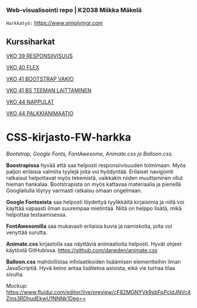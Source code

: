 ### Web-visualisointi repo | K2038 Miikka Mäkelä

`Harkkatyö:` https://www.simplymgr.com

## Kurssiharkat

<a href="https://www.mgrmjp.github.io/vko39">VKO 39 RESPONSIIVISUUS</a>

<a href="https://www.mgrmjp.github.io/vko40">VKO 40 FLEX</a>

<a href="https://www.mgrmjp.github.io/vko41">VKO 41 BOOTSTRAP VAKIO</a>

<a href="https://www.mgrmjp.github.io/vko41/bs-teema">VKO 41 BS TEEMAN LAITTAMINEN</a>

<a href="https://www.mgrmjp.github.io/vko44/nappulaa.html">VKO 44 NAPPULAT</a>

<a href="https://www.mgrmjp.github.io/vko44/keyframes.html">VKO 44 PALKKIANIMAATIO</a>

# CSS-kirjasto-FW-harkka
*Bootstrap, Google Fonts, FontAwesome, Animate.css ja Balloon.css.*  
  
**Boostrapissa** hyvää että saa helposti responsiivisuuden toimimaan. Myös paljon erilaisia valmiita tyylejä joita voi hyödyntää. Erilaiset navigointi ratkaisut helpottavat myös tekemistä, vaikkakin niiden muuttaminen ollut hieman hankalaa. Bootstrapista on myös kattavaa materiaalia ja pienellä Googlailulla löytyy varmasti ratkaisu omaan ongelmaan.  
  
**Google Fontseista** saa helposti löydettyä tyylikkäitä kirjaisimia ja niitä voi käyttää vapaasti ilman suurempaa mietintää. Niitä on helppo lisätä, mikä helpottaa testaamisessa.
  
**FontAwesomilla** saa mukavasti erilaisia kuvia ja namiskoita, joita voi venyttää surutta.
  
**Animate.css** kirjastolla saa näyttäviä animaatioita helposti. Hyvät ohjeet käytöstä GitHubissa. https://github.com/daneden/animate.css
  
**Balloon.css** mahdollistaa infolaatikoiden lisäämisen elementteihin ilman JavaScriptiä. Hyvä keino antaa lisätietoa asioista, eikä vie turhaa tilaa sivulta.
  
Mockup: https://www.fluidui.com/editor/live/preview/cF82MGNYVk9sbFpPcldJNVc4Zms3RDhudEkwU1NNNk1Deg==
